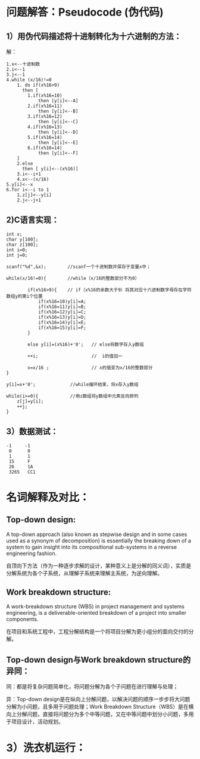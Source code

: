 # 问题解答：Pseudocode (伪代码)
## 1）用伪代码描述将十进制转化为十六进制的方法：
解：

    1.x<--十进制数
    2.i<--1
    3.j<--1
    4.while (x/16)!=0
        1. do if(x%16>9)
          then [
            1.if(x%16=10)
                then [y[i]<--A]
            2.if(x%16=11)
                then [y[i]<--B]
            3.if(x%16=12)
                then [y[i]<--C]
            4.if(x%16=13)
                then [y[i]<--D]
            5.if(x%16=14)
                then [y[i]<--E]
            6.if(x%16=14)
                then [y[i]<--F]
        ]
        2.else 
          then [ y[i]<--(x%16)]
        3.i<--i+1
        4.x<--(x/16)
    5.y[i]<--x
    6.for i<--i to 1
        1.z[j]<--y[i]
        2.j<--j+1 
## 2)C语言实现： 
    int x;
    char y[100];
    char z[100];
    int i=0;
    int j=0;

    scanf("%d",&x);        //scanf一个十进制数并保存于变量x中；

    while(x/16!=0){        //while（x/16的整数部分不为0）

            if(x%16>9){    // if（x%16的余数大于9）将其对应十六进制数字母存在字符数组y的第i个位置
                if(x%16=10)y[i]=A;
                if(x%16=11)y[i]=B;
                if(x%16=12)y[i]=C;
                if(x%16=13)y[i]=D;
                if(x%16=14)y[i]=E;
                if(x%16=15)y[i]=F;
            }

            else y[i]=(x%16)+'0';   // else将数字存入y数组

            ++i;                    //  i的值加一

            x=x/16 ;                // x的值变为x/16的整数部分
    }

    y[i]=x+'0';             //while循环结束，将x存入y数组

    while(i>=0){            //用z数组将y数组中元素反向排列
        z[j]=y[i];
        ++j;
    }
## 3）数据测试：
    -1     -1
     0      0  
     1      1
     15     F
     26     1A
     3265   CC1

# 名词解释及对比：
## Top-down design:

A top-down approach (also known as stepwise design and in some cases used as a synonym of decomposition) is essentially the breaking down of a system to gain insight into its compositional sub-systems in a reverse engineering fashion.

自顶向下方法（作为一种逐步求解的设计，某种意义上是分解的同义词），实质是分解系统为各个子系统，从理解子系统来理解主系统，为逆向理解。

## Work breakdown structure:

A work-breakdown structure (WBS) in project management and systems engineering, is a deliverable-oriented breakdown of a project into smaller components. 

在项目和系统工程中，工程分解结构是一个将项目分解为更小组分的面向交付的分解。

## Top-down design与Work breakdown structure的异同：
同：都是将复杂问题简单化，将问题分解为各个子问题在进行理解与处理；

异：Top-down design是在纵向上分解问题，以解决问题的顺序一步步将大问题分解为小问题，且多用于问题处理；Work Breakdown Structure（WBS）是在横向上分解问题，直接将问题分为多个中等问题，又在中等问题中划分小问题，多用于项目设计，活动规划。

# 3）洗衣机运行：





